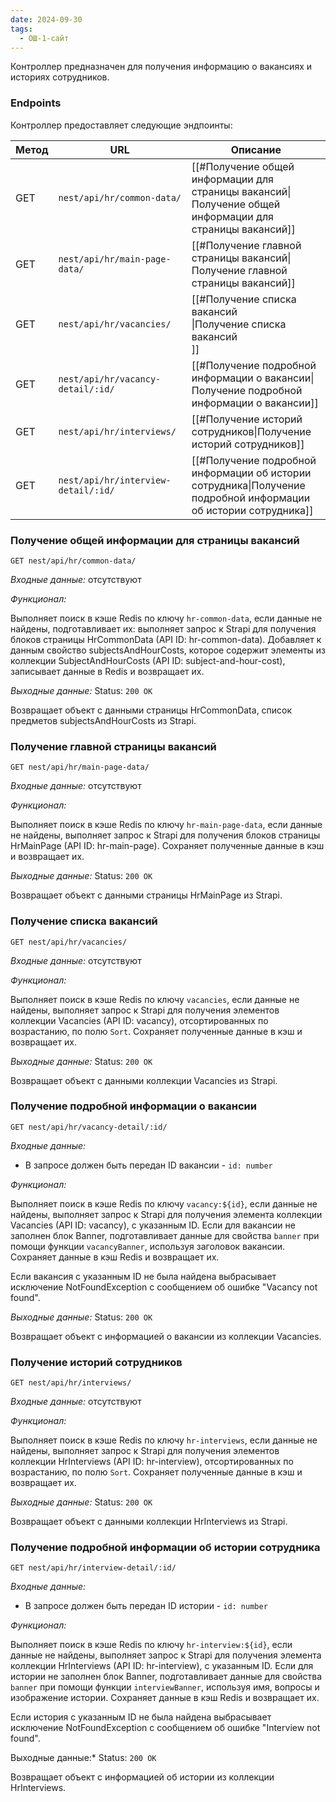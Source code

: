 ```yaml
---
date: 2024-09-30
tags:
  - ОШ-1-сайт
---
```

Контроллер предназначен для получения информацию о вакансиях и историях сотрудников.

### Endpoints

Контроллер предоставляет следующие эндпоинты:

| Метод | URL                                 | Описание                                                                                                        |
| ----- | ----------------------------------- | --------------------------------------------------------------------------------------------------------------- |
| GET   | `nest/api/hr/common-data/`          | [[#Получение общей информации для страницы вакансий\|Получение общей информации для страницы вакансий]]         |
| GET   | `nest/api/hr/main-page-data/`       | [[#Получение главной страницы вакансий\|Получение главной страницы вакансий]]                                   |
| GET   | `nest/api/hr/vacancies/`            | [[#Получение списка вакансий<br>\|Получение списка вакансий<br>]]                                               |
| GET   | `nest/api/hr/vacancy-detail/:id/`   | [[#Получение подробной информации о вакансии\|Получение подробной информации о вакансии]]                       |
| GET   | `nest/api/hr/interviews/`           | [[#Получение историй сотрудников\|Получение историй сотрудников]]                                               |
| GET   | `nest/api/hr/interview-detail/:id/` | [[#Получение подробной информации об истории сотрудника\|Получение подробной информации об истории сотрудника]] |

### Получение общей информации для страницы вакансий

`GET nest/api/hr/common-data/`

*Входные данные:* отсутствуют

*Функционал:*

Выполняет поиск в кэше Redis по ключу `hr-common-data`, если данные не найдены, подготавливает их: выполняет запрос к Strapi для получения блоков страницы HrCommonData (API ID: hr-common-data). Добавляет к данным свойство subjectsAndHourCosts, которое содержит элементы из коллекции SubjectAndHourCosts (API ID: subject-and-hour-cost), записывает данные в Redis и возвращает их.

*Выходные данные:* Status: `200 OK`

Возвращает объект с данными страницы HrCommonData, список предметов subjectsAndHourCosts из Strapi.

### Получение главной страницы вакансий

`GET nest/api/hr/main-page-data/`

*Входные данные:* отсутствуют

*Функционал:*

Выполняет поиск в кэше Redis по ключу `hr-main-page-data`, если данные не найдены, выполняет запрос к Strapi для получения блоков страницы HrMainPage (API ID: hr-main-page). Сохраняет полученные данные в кэш и возвращает их.

*Выходные данные:* Status: `200 OK`

Возвращает объект с данными страницы HrMainPage из Strapi.

### Получение списка вакансий

`GET nest/api/hr/vacancies/`

*Входные данные:* отсутствуют

*Функционал:*

Выполняет поиск в кэше Redis по ключу `vacancies`, если данные не найдены, выполняет запрос к Strapi для получения элементов коллекции Vacancies (API ID: vacancy), отсортированных по возрастанию, по полю `Sort`. Сохраняет полученные данные в кэш и возвращает их.

*Выходные данные:* Status: `200 OK`

Возвращает объект с данными коллекции Vacancies из Strapi.

### Получение подробной информации о вакансии

`GET nest/api/hr/vacancy-detail/:id/`

*Входные данные:*

- В запросе должен быть передан ID вакансии - `id: number`

*Функционал:*

Выполняет поиск в кэше Redis по ключу `vacancy:${id}`, если данные не найдены, выполняет запрос к Strapi для получения элемента коллекции Vacancies (API ID: vacancy), с указанным ID. Если для вакансии не заполнен блок Banner, подготавливает данные для свойства `banner` при помощи функции `vacancyBanner`, используя заголовок вакансии. Сохраняет данные в кэш Redis и возвращает их.

Если вакансия с указанным ID не была найдена выбрасывает исключение NotFoundException с сообщением об ошибке "Vacancy not found".

*Выходные данные:* Status: `200 OK`

Возвращает объект с информацией о вакансии из коллекции Vacancies.

### Получение историй сотрудников

`GET nest/api/hr/interviews/`

*Входные данные:* отсутствуют

*Функционал:*

Выполняет поиск в кэше Redis по ключу `hr-interviews`, если данные не найдены, выполняет запрос к Strapi для получения элементов коллекции HrInterviews (API ID: hr-interview), отсортированных по возрастанию, по полю `Sort`. Сохраняет полученные данные в кэш и возвращает их.

*Выходные данные:* Status: `200 OK`

Возвращает объект с данными коллекции HrInterviews из Strapi.

### Получение подробной информации об истории сотрудника

`GET nest/api/hr/interview-detail/:id/`

*Входные данные:*

- В запросе должен быть передан ID истории - `id: number`

*Функционал:*

Выполняет поиск в кэше Redis по ключу `hr-interview:${id}`, если данные не найдены, выполняет запрос к Strapi для получения элемента коллекции HrInterviews (API ID: hr-interview), с указанным ID. Если для истории не заполнен блок Banner, подготавливает данные для свойства `banner` при помощи функции `interviewBanner`, используя имя, вопросы и изображение истории. Сохраняет данные в кэш Redis и возвращает их.

Если история с указанным ID не была найдена выбрасывает исключение NotFoundException с сообщением об ошибке "Interview not found".

Выходные данные:* Status: `200 OK`

Возвращает объект с информацией об истории из коллекции HrInterviews.